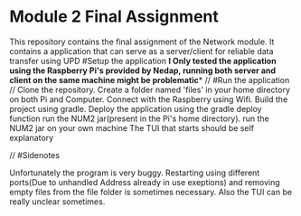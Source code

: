# Module 2 Final Assignment
This repository contains the final assignment of the Network module.
It contains a application that can serve as a server/client for reliable data transfer using UPD
#Setup the application
**I Only tested the application using the Raspberry Pi's provided by Nedap, running both server and client on the same machine might be problematic***
//
#Run the application
//
Clone the repository.
Create a folder named 'files' in your home directory on both Pi and Computer.
Connect with the Raspberry using Wifi.
Build the project using gradle.
Deploy the application using the gradle deploy function
run the NUM2 jar(present in the Pi's home directory).
run the NUM2 jar on your own machine
The TUI that starts should be self explanatory

//
#Sidenotes

Unfortunately the program is very buggy. Restarting using different ports(Due to unhandled Address already in use exeptions) and removing empty files from the file folder is sometimes necessary. Also the TUI can be really unclear sometimes. 
